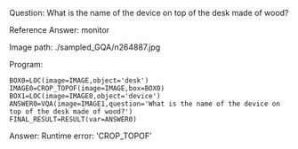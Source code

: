 Question: What is the name of the device on top of the desk made of wood?

Reference Answer: monitor

Image path: ./sampled_GQA/n264887.jpg

Program:

```
BOX0=LOC(image=IMAGE,object='desk')
IMAGE0=CROP_TOPOF(image=IMAGE,box=BOX0)
BOX1=LOC(image=IMAGE0,object='device')
ANSWER0=VQA(image=IMAGE1,question='What is the name of the device on top of the desk made of wood?')
FINAL_RESULT=RESULT(var=ANSWER0)
```
Answer: Runtime error: 'CROP_TOPOF'

